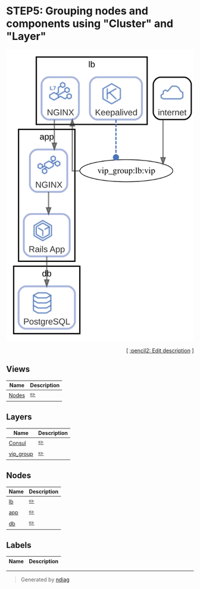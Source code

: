 # STEP5: Grouping nodes and components using "Cluster" and "Layer"

![view](view-nodes.svg)



<p align="right">
  [ <a href="../../ndiag.descriptions/_index.md">:pencil2: Edit description</a> ]
<p>


## Views

| Name | Description |
| --- | --- |
| [Nodes](view-nodes.md) | <a href="../../ndiag.descriptions/_view-nodes.md">:pencil2:</a> |


## Layers

| Name | Description |
| --- | --- |
| [Consul](layer-consul.md) | <a href="../../ndiag.descriptions/_layer-consul.md">:pencil2:</a> |
| [vip_group](layer-vip_group.md) | <a href="../../ndiag.descriptions/_layer-vip_group.md">:pencil2:</a> |

## Nodes

| Name | Description |
| --- | --- |
| [lb](node-lb.md) | <a href="../../ndiag.descriptions/_node-lb.md">:pencil2:</a> |
| [app](node-app.md) | <a href="../../ndiag.descriptions/_node-app.md">:pencil2:</a> |
| [db](node-db.md) | <a href="../../ndiag.descriptions/_node-db.md">:pencil2:</a> |


## Labels

| Name | Description |
| --- | --- |

---

> Generated by [ndiag](https://github.com/k1LoW/ndiag)
